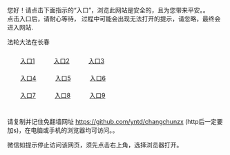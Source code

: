 您好！请点击下面指示的“入口”，浏览此网站是安全的，且为您带来平安。。 <br/>
点击入口后，请耐心等待， 过程中可能会出现无法打开的提示，请忽略，最终会进入网站. </br>

法轮大法在长春<br/>
<div style="padding:10px"><a style="margin:20px" target="_blank" href="https://d2mpj1ig74yhry.cloudfront.net/2Qpsp?bogcxn" id="ccLink1" rel="nofollow">入口1</a> <a target="_blank" style="margin:20px" href="https://d3sf282x7cia6e.cloudfront.net/2Qpsp?jovcczil" id="ccLink2" rel="nofollow">入口2</a> <a style="margin:20px" target="_blank" href="https://d3m0k3osb3eo3j.cloudfront.net/2Qpsp?nndsbkh" id="ccLink3" rel="nofollow">入口3</a></div>

<div style="padding:10px" ><a style="margin:20px" target="_blank" href="https://d2mpj1ig74yhry.cloudfront.net/2Qpsp?bogcxn" id="ccLink4" rel="nofollow">入口4</a> <a style="margin:20px" href="https://d3sf282x7cia6e.cloudfront.net/2Qpsp?jovcczil" target="_blank" id="ccLink5" rel="nofollow">入口5</a> <a style="margin:20px" href="https://d3m0k3osb3eo3j.cloudfront.net/2Qpsp?nndsbkh" target="_blank" id="ccLink6" rel="nofollow">入口6</a></div>

<div style="padding:10px"><a style="margin:20px" target="_blank" href="https://d2mpj1ig74yhry.cloudfront.net/2Qpsp?bogcxn" id="ccLink7" rel="nofollow">入口7</a> <a style="margin:20px" href="https://d3sf282x7cia6e.cloudfront.net/2Qpsp?jovcczil" target="_blank" id="ccLink8" rel="nofollow">入口8</a> <a style="margin:20px" target="_blank" href="https://d3m0k3osb3eo3j.cloudfront.net/2Qpsp?nndsbkh" id="ccLink9" rel="nofollow">入口9</a></div>

<br/>



请复制并记住免翻墙网址 https://github.com/yntd/changchunzx (http后一定要加s)，在电脑或手机的浏览器均可访问。。<br/>

微信如提示停止访问该网页，须先点击右上角，选择浏览器打开。

